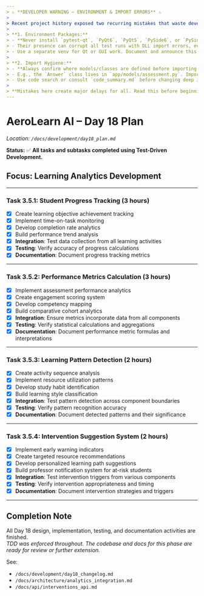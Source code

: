 ```yaml
---
> ⚠️ **DEVELOPER WARNING – ENVIRONMENT & IMPORT ERRORS** ⚠️  
>
> Recent project history exposed two recurring mistakes that waste developer time and break tests/envs:
>
> **1. Environment Packages:**  
> - **Never install `pytest-qt`, `PyQt6`, `PyQt5`, `PySide6`, or `PySide2` in the project venv unless specifically developing/testing a Qt UI feature.**
> - Their presence can corrupt all test runs with DLL import errors, even if you aren't writing GUI code.
> - Use a separate venv for Qt or GUI work. Document and announce this before merging.
>
> **2. Import Hygiene:**  
> - **Always confirm where models/classes are defined before importing.**
> - E.g., the `Answer` class lives in `app/models/assessment.py`. Importing it from anywhere else causes project-breaking ImportErrors.
> - Use code search or consult `code_summary.md` before changing deep imports.
>
> **Mistakes here create major delays for all. Read this before beginning Day 17–31 work.**
---
```


# AeroLearn AI – Day 18 Plan
*Location: `/docs/development/day18_plan.md`*

**Status:** ✅ **All tasks and subtasks completed using Test-Driven Development.**

## Focus: Learning Analytics Development

---

### Task 3.5.1: Student Progress Tracking (3 hours)
- [x] Create learning objective achievement tracking
- [x] Implement time-on-task monitoring
- [x] Develop completion rate analytics
- [x] Build performance trend analysis
- [x] **Integration**: Test data collection from all learning activities
- [x] **Testing**: Verify accuracy of progress calculations
- [x] **Documentation**: Document progress tracking metrics

---

### Task 3.5.2: Performance Metrics Calculation (3 hours)
- [x] Implement assessment performance analytics
- [x] Create engagement scoring system
- [x] Develop competency mapping
- [x] Build comparative cohort analytics
- [x] **Integration**: Ensure metrics incorporate data from all components
- [x] **Testing**: Verify statistical calculations and aggregations
- [x] **Documentation**: Document performance metric formulas and interpretations

---

### Task 3.5.3: Learning Pattern Detection (2 hours)
- [x] Create activity sequence analysis
- [x] Implement resource utilization patterns
- [x] Develop study habit identification
- [x] Build learning style classification
- [x] **Integration**: Test pattern detection across component boundaries
- [x] **Testing**: Verify pattern recognition accuracy
- [x] **Documentation**: Document detected patterns and their significance

---

### Task 3.5.4: Intervention Suggestion System (2 hours)
- [x] Implement early warning indicators
- [x] Create targeted resource recommendations
- [x] Develop personalized learning path suggestions
- [x] Build professor notification system for at-risk students
- [x] **Integration**: Test intervention triggers from various components
- [x] **Testing**: Verify intervention appropriateness and timing
- [x] **Documentation**: Document intervention strategies and triggers

---

## Completion Note

All Day 18 design, implementation, testing, and documentation activities are finished.  
_TDD was enforced throughout. The codebase and docs for this phase are ready for review or further extension._

See:
- `/docs/development/day18_changelog.md`
- `/docs/architecture/analytics_integration.md`
- `/docs/api/interventions_api.md`
